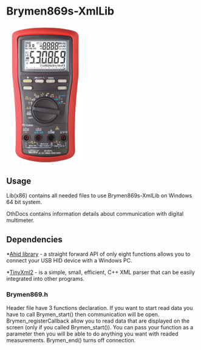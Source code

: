 # Brymen869s-XmlLib

<img src="OthDocs/multimeter.png" width="200">

## Usage

Lib(x86) contains all needed files to use Brymen869s-XmlLib on Windows 64 bit system.

OthDocs contains information details about communication with digital multimeter. 

## Dependencies

*[Ahid library](http://ahidlib.com/pages/programming_cpp.php?lang=en) - a straight forward API of only eight functions allows you to connect your USB HID device with a Windows PC.

*[TinyXml2](https://github.com/leethomason/tinyxml2) - is a simple, small, efficient, C++ XML parser that can be easily integrated into other programs.

### Brymen869.h

Header file have 3 functions declaration. If you want to start read data you have to call Brymen_start() then communication will be open. 
Brymen_registerCallback allow you to read data that are displayed on the screen (only if you called Brymen_start()). 
You can pass your function as a parameter then you will be able to do anything you want with readed measurements.
Brymen_end() turns off connection. 
